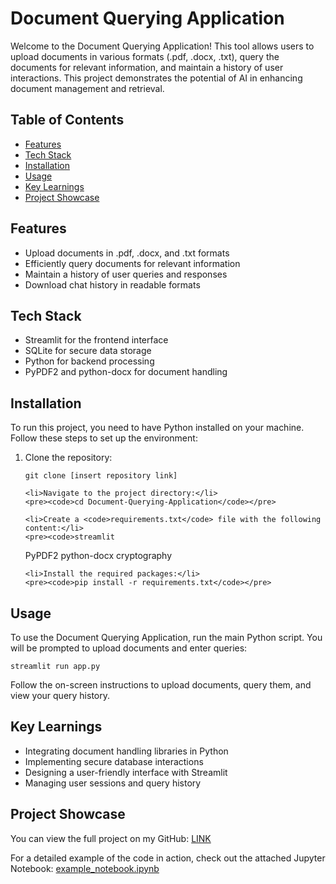 <h1>Document Querying Application</h1>

<p>Welcome to the Document Querying Application! This tool allows users to upload documents in various formats (.pdf, .docx, .txt), query the documents for relevant information, and maintain a history of user interactions. This project demonstrates the potential of AI in enhancing document management and retrieval.</p>

<h2>Table of Contents</h2>
<ul>
    <li><a href="#features">Features</a></li>
    <li><a href="#tech-stack">Tech Stack</a></li>
    <li><a href="#installation">Installation</a></li>
    <li><a href="#usage">Usage</a></li>
    <li><a href="#key-learnings">Key Learnings</a></li>
    <li><a href="#project-showcase">Project Showcase</a></li>
</ul>

<h2 id="features">Features</h2>
<ul>
    <li>Upload documents in .pdf, .docx, and .txt formats</li>
    <li>Efficiently query documents for relevant information</li>
    <li>Maintain a history of user queries and responses</li>
    <li>Download chat history in readable formats</li>
</ul>

<h2 id="tech-stack">Tech Stack</h2>
<ul>
    <li>Streamlit for the frontend interface</li>
    <li>SQLite for secure data storage</li>
    <li>Python for backend processing</li>
    <li>PyPDF2 and python-docx for document handling</li>
</ul>

<h2 id="installation">Installation</h2>
<p>To run this project, you need to have Python installed on your machine. Follow these steps to set up the environment:</p>
<ol>
    <li>Clone the repository:</li>
    <pre><code>git clone [insert repository link]</code></pre>
    
    <li>Navigate to the project directory:</li>
    <pre><code>cd Document-Querying-Application</code></pre>
    
    <li>Create a <code>requirements.txt</code> file with the following content:</li>
    <pre><code>streamlit
PyPDF2
python-docx
cryptography</code></pre>
    
    <li>Install the required packages:</li>
    <pre><code>pip install -r requirements.txt</code></pre>
</ol>

<h2 id="usage">Usage</h2>
<p>To use the Document Querying Application, run the main Python script. You will be prompted to upload documents and enter queries:</p>
<pre><code>streamlit run app.py</code></pre>
<p>Follow the on-screen instructions to upload documents, query them, and view your query history.</p>

<h2 id="key-learnings">Key Learnings</h2>
<ul>
    <li>Integrating document handling libraries in Python</li>
    <li>Implementing secure database interactions</li>
    <li>Designing a user-friendly interface with Streamlit</li>
    <li>Managing user sessions and query history</li>
</ul>

<h2 id="project-showcase">Project Showcase</h2>
<p>You can view the full project on my GitHub: <a href="https://github.com/yourusername/Document-Querying-Application">LINK</a></p>
<p>For a detailed example of the code in action, check out the attached Jupyter Notebook: <a href="https://github.com/yourusername/Document-Querying-Application/blob/main/example_notebook.ipynb">example_notebook.ipynb</a></p>

</body>
</html>
